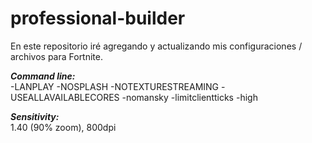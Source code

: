 # professional-builder
En este repositorio iré agregando y actualizando mis configuraciones / archivos para Fortnite.


***Command line:***                
-LANPLAY -NOSPLASH -NOTEXTURESTREAMING -USEALLAVAILABLECORES -nomansky -limitclientticks -high


***Sensitivity:***                 
1.40 (90% zoom), 800dpi
